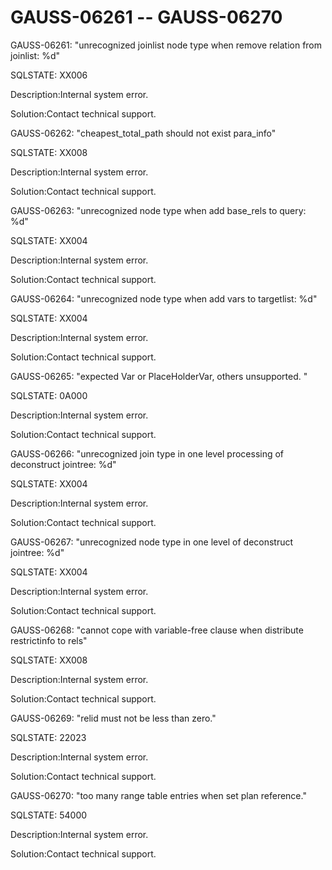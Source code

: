 # GAUSS-06261 -- GAUSS-06270<a name="EN-US_TOPIC_0302073128"></a>

GAUSS-06261: "unrecognized joinlist node type when remove relation from joinlist: %d"

SQLSTATE: XX006

Description:Internal system error.

Solution:Contact technical support.

GAUSS-06262: "cheapest\_total\_path should not exist para\_info"

SQLSTATE: XX008

Description:Internal system error.

Solution:Contact technical support.

GAUSS-06263: "unrecognized node type when add base\_rels to query: %d"

SQLSTATE: XX004

Description:Internal system error.

Solution:Contact technical support.

GAUSS-06264: "unrecognized node type when add vars to targetlist: %d"

SQLSTATE: XX004

Description:Internal system error.

Solution:Contact technical support.

GAUSS-06265: "expected Var or PlaceHolderVar, others unsupported. "

SQLSTATE: 0A000

Description:Internal system error.

Solution:Contact technical support.

GAUSS-06266: "unrecognized join type in one level processing of deconstruct jointree: %d"

SQLSTATE: XX004

Description:Internal system error.

Solution:Contact technical support.

GAUSS-06267: "unrecognized node type in one level of deconstruct jointree: %d"

SQLSTATE: XX004

Description:Internal system error.

Solution:Contact technical support.

GAUSS-06268: "cannot cope with variable-free clause when distribute restrictinfo to rels"

SQLSTATE: XX008

Description:Internal system error.

Solution:Contact technical support.

GAUSS-06269: "relid must not be less than zero."

SQLSTATE: 22023

Description:Internal system error.

Solution:Contact technical support.

GAUSS-06270: "too many range table entries when set plan reference."

SQLSTATE: 54000

Description:Internal system error.

Solution:Contact technical support.

